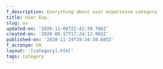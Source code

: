 ```yaml
---
f_description: Everything about user experience category
title: User Exp.
slug: ux
updated-on: '2020-11-08T22:42:39.706Z'
created-on: '2020-08-17T17:24:12.965Z'
published-on: '2020-11-24T19:34:39.685Z'
f_acronym: UX
layout: '[category].html'
tags: category
---
```



